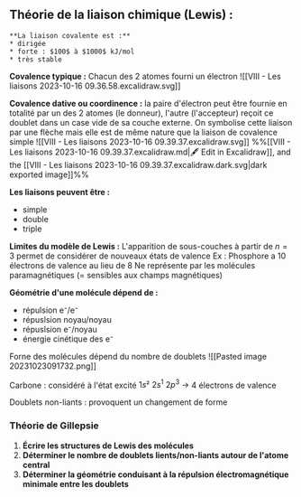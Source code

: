 ## Théorie de la liaison chimique (Lewis) :
```ad-important
**La liaison covalente est :**
* dirigée
* forte : $100$ à $1000$ kJ/mol
* très stable
```

**Covalence typique :** Chacun des 2 atomes fourni un électron
![[VIII - Les liaisons 2023-10-16 09.36.58.excalidraw.svg]]

**Covalence dative ou coordinence :** la paire d'électron peut être fournie en totalité par un des 2 atomes (le donneur), l'autre (l'accepteur) reçoit ce doublet dans un case vide de sa couche externe. On symbolise cette liaison par une flèche mais elle est de même nature que la liaison de covalence simple
![[VIII - Les liaisons 2023-10-16 09.39.37.excalidraw.svg]]
%%[[VIII - Les liaisons 2023-10-16 09.39.37.excalidraw.md|🖋 Edit in Excalidraw]], and the [[VIII - Les liaisons 2023-10-16 09.39.37.excalidraw.dark.svg|dark exported image]]%%

**Les liaisons peuvent être :**
* simple
* double 
* triple

**Limites du modèle de Lewis :**
L'apparition de sous-couches à partir de $n=3$ permet de considérer de nouveaux états de valence
Ex : Phosphore a 10 électrons de valence au lieu de 8
Ne représente par les molécules paramagnétiques (= sensibles aux champs magnétiques)

**Géométrie d'une molécule dépend de :**
- répulsion e⁻/e⁻
- répuslsion noyau/noyau
- répuslsion e⁻/noyau
- énergie cinétique des e⁻

Forne des molécules dépend du nombre de doublets
![[Pasted image 20231023091732.png]]

Carbone : considéré à l'état excité $1s²\ 2s^{1}\ 2p^{3}\ \to$ 4 électrons de valence

Doublets non-liants : provoquent un changement de forme

### Théorie de Gillepsie
1. **Écrire les structures de Lewis des molécules**
2. **Déterminer le nombre de doublets lients/non-liants autour de l'atome central**
3. **Déterminer la géométrie conduisant à la répulsion électromagnétique minimale entre les doublets**
